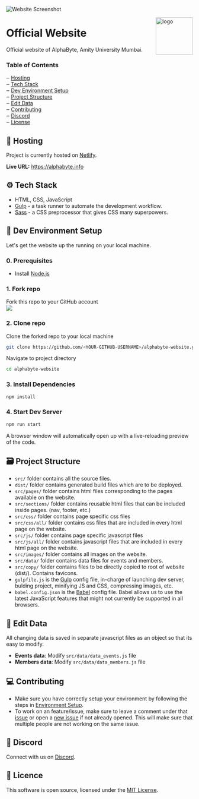 
![Website Screenshot]()

<img src="" alt="logo" width="100px" align="right" />

# Official Website
Official website of AlphaByte, Amity University Mumbai.

### Table of Contents

‒ [Hosting](#hosting)  
‒ [Tech Stack](#tech-stack)  
‒ [Dev Environment Setup](#environment-setup)  
‒ [Project Structure](#project-structure)  
‒ [Edit Data](#edit-data)  
‒ [Contributing](#contributing)  
‒ [Discord](#discord)  
‒ [License](#license)  

<a id="hosting"></a>
## 🚀 Hosting
Project is currently hosted on [Netlify](https://www.netlify.com/).

**Live URL:** https://alphabyte.info

<a id="tech-stack"></a>
## ⚙️ Tech Stack
* HTML, CSS, JavaScript
* [Gulp](http://gulpjs.com) - a task runner to automate the development workflow.
* [Sass](https://sass-lang.com/) - a CSS preprocessor that gives CSS many superpowers.

<a id="environment-setup"></a>
## 🔨 Dev Environment Setup
Let's get the website up the running on your local machine.

### 0. Prerequisites
* Install [Node.js](http://nodejs.org)

### 1. Fork repo
Fork this repo to your GitHub account  
![](https://i.ibb.co/rZSBzQ7/Capture.png)

### 2. Clone repo
Clone the forked repo to your local machine
```bash
git clone https://github.com/<YOUR-GITHUB-USERNAME>/alphabyte-website.git
```
Navigate to project directory
```bash
cd alphabyte-website
```

### 3. Install Dependencies
```bash
npm install
```

### 4. Start Dev Server
```bash
npm run start
```
A browser window will automatically open up with a live-reloading preview of the code.

<a id="project-structure"></a>
## 🗃 Project Structure
* `src/` folder contains all the source files.
* `dist/` folder contains generated build files which are to be deployed.
* `src/pages/` folder contains html files corresponding to the pages available on the website.
* `src/sections/` folder contains reusable html files that can be included inside pages. (nav, footer, etc.)
* `src/css/` folder contains page specific css files
* `src/css/all/` folder contains css files that are included in every html page on the website.
* `src/js/` folder contains page specific javascript files
* `src/js/all/` folder contains javascript files that are included in every html page on the website.
* `src/images/` folder contains all images on the website.
* `src/data/` folder contains data files for events and members.
* `src/copy/` folder contains files to be directly copied to root of website (dist/). Contains favicons.
* `gulpfile.js` is the [Gulp](http://gulpjs.com) config file, in-charge of launching dev server, bulding project, minifying JS and CSS, compressing images, etc.
* `babel.config.json` is the [Babel](http://babeljs.com) config file. Babel allows us to use the latest JavaScript features that might not currently be supported in all browsers.

<a id="edit-data"></a>
## 💾 Edit Data
All changing data is saved in separate javascript files as an object so that its easy to modify.
* **Events data**: Modify `src/data/data_events.js` file
* **Members data**: Modify `src/data/data_members.js` file

<a id="contributing"></a>
## 💻 Contributing
* Make sure you have correctly setup your environment by following the steps in [Environment Setup](#environment-setup).
* To work on an feature/issue, make sure to leave a comment under that [issue](https://github.com/AlphaByte-dev/alphabyte-website/issues) or open a [new issue](https://github.com/AlphaByte-dev/alphabyte-website/issues/new) if not already opened. This will make sure that multiple people are not working on the same issue.

<a id="discord"></a>
## 💬 Discord
Connect with us on [Discord](https://discord.gg/rRejGpe).

<a id="license"></a>
## 📜 Licence
This software is open source, licensed under the [MIT License](https://github.com/AlphaByte-dev/alphabyte-website/blob/master/LICENSE).
